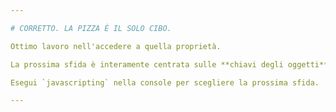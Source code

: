 ```yaml
---

# CORRETTO. LA PIZZA È IL SOLO CIBO.

Ottimo lavoro nell'accedere a quella proprietà.

La prossima sfida è interamente centrata sulle **chiavi degli oggetti**.

Esegui `javascripting` nella console per scegliere la prossima sfida.

---
```

